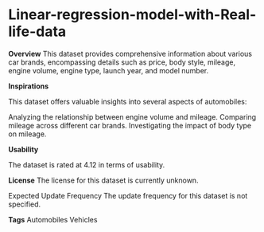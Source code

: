 # Linear-regression-model-with-Real-life-data


**Overview**
This dataset provides comprehensive information about various car brands, encompassing details such as price, body style, mileage, engine volume, engine type, launch year, and model number.

**Inspirations**

This dataset offers valuable insights into several aspects of automobiles:

Analyzing the relationship between engine volume and mileage.
Comparing mileage across different car brands.
Investigating the impact of body type on mileage.

**Usability**

The dataset is rated at 4.12 in terms of usability.

**License**
The license for this dataset is currently unknown.

Expected Update Frequency
The update frequency for this dataset is not specified.

**Tags**
Automobiles
Vehicles
